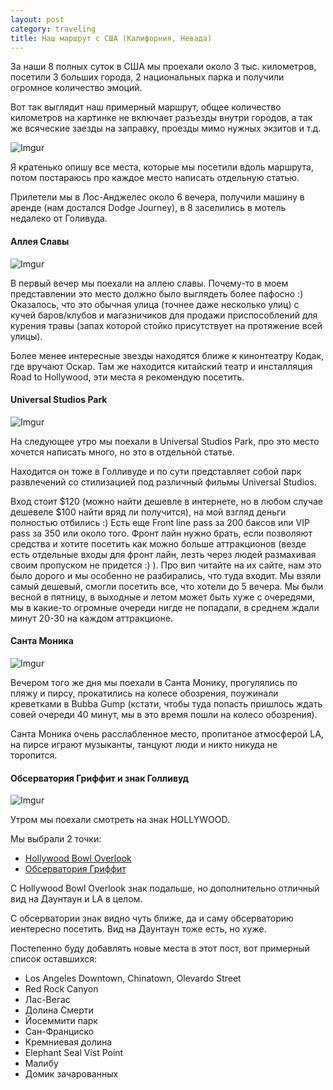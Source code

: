 ```yaml
---
layout: post
category: traveling
title: Наш маршрут с США (Калифорния, Невада)
---
```


За наши 8 полных суток в США мы проехали около 3 тыс. километров, посетили 3 больших города, 
2 национальных парка и получили огромное количество эмоций.

Вот так выглядит наш примерный маршрут, общее количество километров на картинке не включает разъезды внутри городов, а так же всяческие заезды на заправку, проезды мимо нужных экзитов и т.д. 

![Imgur](http://i.imgur.com/SC3HJOt.png)

Я кратенько опишу все места, которые мы посетили вдоль маршрута, потом постараюсь про каждое место написать отдельную статью.

Прилетели мы в Лос-Анджелес около 6 вечера, получили машину в аренде (нам достался Dodge Journey), в 8 заселились в мотель недалеко от Голивуда.

#### Аллея Славы

![Imgur](http://i.imgur.com/rxwCkDx.jpg?3)

В первый вечер мы поехали на аллею славы. Почему-то в моем представлении это место должно было выглядеть более пафосно :) 
Оказалось, что это обычная улица (точнее даже несколько улиц) с кучей баров/клубов и 
магазничиков для продажи приспособлений для курения травы (запах которой стойко присутствует на протяжение всей улицы).

Более менее интересные звезды находятся ближе к кинонтеатру Кодак, где вручают Оскар. Там же находится китайский театр и 
инсталляция Road to Hollywood, эти места я рекомендую посетить.

#### Universal Studios Park

![Imgur](http://i.imgur.com/dUkxt8z.jpg?1)

На следующее утро мы поехали в Universal Studios Park, про это место хочется написать много, но это в отдельной статье.

Находится он тоже в Голливуде и по сути представляет собой парк развлечений со стилизацией под различный фильмы Universal Studios.

Вход стоит $120 (можно найти дешевле в интернете, но в любом случае дешевеле $100 найти вряд ли получится), 
на мой взгляд деньги полностью отбились :) Есть еще Front line pass за 200 баксов или VIP pass за 350 или около того. 
Фронт лайн нужно брать, если позволяют средства и хотите посетить как можно больше аттракционов 
(везде есть отдельные входы для фронт лайн, лезть через людей размахивая своим пропуском не придется :) ).
Про вип читайте на их сайте, 
нам это было дорого и мы особенно не разбирались, что туда входит. 
Мы взяли самый дешевый, смогли посетить все, что хотели до 5 вечера. Мы были весной в пятницу, 
в выходные и летом может быть хуже с очередями, мы в какие-то огромные очереди нигде не попадали, 
в среднем ждали минут 20-30 на каждом аттракционе.

#### Санта Моника

![Imgur](http://i.imgur.com/CRypJHi.jpg?1)

Вечером того же дня мы поехали в Санта Монику, прогулялись по пляжу и пирсу, прокатились на колесе обозрения, 
поужинали креветками в Bubba Gump (кстати, чтобы туда попасть пришлось ждать совей очереди 40 минут, 
мы в это время пошли на колесо обозрения).

Санта Моника очень расслабленное место, пропитаное атмосферой LA, на пирсе играют музыканты, танцуют люди и никто никуда не торопится.

#### Обсерватория Гриффит и знак Голливуд

![Imgur](http://i.imgur.com/2W6IH3Y.jpg?1)

Утром мы поехали смотреть на знак HOLLYWOOD.

Мы выбрали 2 точки:

- [Hollywood Bowl Overlook](https://www.google.com/maps/place/Jerome+C.+Daniel+Overlook+above+the+Hollywood+Bowl/@34.116428,-118.3426948,19z/data=!3m1!4b1!4m5!3m4!1s0x80c2bf03177f5493:0x533e62532a2c318!8m2!3d34.116428!4d-118.3421476)
- [Обсерватория Гриффит](https://www.google.com/maps/place/%D0%9E%D0%B1%D1%81%D0%B5%D1%80%D0%B2%D0%B0%D1%82%D0%BE%D1%80%D0%B8%D1%8F+%D0%93%D1%80%D0%B8%D1%84%D1%84%D0%B8%D1%82/@34.1232403,-118.312458,14.57z/data=!4m12!1m6!3m5!1s0x80c2bf03177f5493:0x533e62532a2c318!2sJerome+C.+Daniel+Overlook+above+the+Hollywood+Bowl!8m2!3d34.116428!4d-118.3421476!3m4!1s0x0:0x73ff07b1c2d6dadc!8m2!3d34.1184354!4d-118.300395)

С Hollywood Bowl Overlook знак подальше, но дополнительно отличный вид на Даунтаун и LA в целом.

С обсерватории знак видно чуть ближе, да и саму обсерваторию иентересно посетить. Вид на Даунтаун тоже есть, но хуже.


Постепенно буду добавлять новые места в этот пост, вот примерный список оставшихся: 
- Los Angeles Downtown, Chinatown, Olevardo Street
- Red Rock Canyon
- Лас-Вегас
- Долина Смерти
- Йосеммити парк
- Сан-Франциско
- Кремниевая долина
- Elephant Seal Vist Point
- Малибу
- Домик зачарованных



